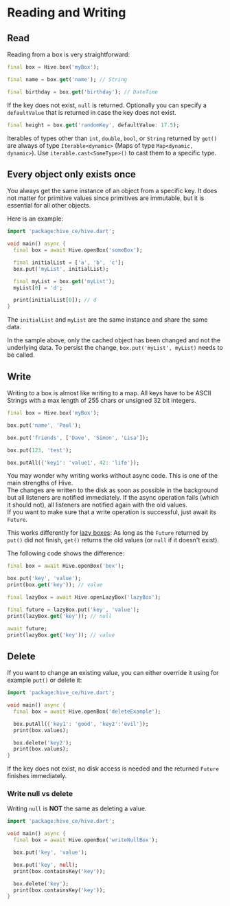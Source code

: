 # Reading and Writing

## Read

Reading from a box is very straightforward:

```dart
final box = Hive.box('myBox');

final name = box.get('name'); // String

final birthday = box.get('birthday'); // DateTime
```

If the key does not exist, `null` is returned. Optionally you can specify a `defaultValue` that is returned in case the key does not exist.

```dart
final height = box.get('randomKey', defaultValue: 17.5);
```

Iterables of types other than `int`, `double`, `bool`, or `String` returned by `get()` are always of type `Iterable<dynamic>` \(Maps of type `Map<dynamic, dynamic>`\). Use `iterable.cast<SomeType>()` to cast them to a specific type.

## Every object only exists once

You always get the same instance of an object from a specific key. It does not matter for primitive values since primitives are immutable, but it is essential for all other objects.

Here is an example:

```dart
import 'package:hive_ce/hive.dart';

void main() async {
  final box = await Hive.openBox('someBox');

  final initialList = ['a', 'b', 'c'];
  box.put('myList', initialList);

  final myList = box.get('myList');
  myList[0] = 'd';

  print(initialList[0]); // d
}
```

The `initialList` and `myList` are the same instance and share the same data.

In the sample above, only the cached object has been changed and not the underlying data. To persist the change, `box.put('myList', myList)` needs to be called.

## Write

Writing to a box is almost like writing to a map. All keys have to be ASCII Strings with a max length of 255 chars or unsigned 32 bit integers.

```dart
final box = Hive.box('myBox');

box.put('name', 'Paul');

box.put('friends', ['Dave', 'Simon', 'Lisa']);

box.put(123, 'test');

box.putAll({'key1': 'value1', 42: 'life'});
```

You may wonder why writing works without async code. This is one of the main strengths of Hive.  
The changes are written to the disk as soon as possible in the background but all listeners are notified immediately. If the async operation fails \(which it should not\), all listeners are notified again with the old values.  
If you want to make sure that a write operation is successful, just await its `Future`.

This works differently for [lazy boxes](/advanced/lazy_box.md): As long as the `Future` returned by `put()` did not finish, `get()` returns the old values \(or `null` if it doesn't exist\).

The following code shows the difference:

```dart
final box = await Hive.openBox('box');

box.put('key', 'value');
print(box.get('key')); // value

final lazyBox = await Hive.openLazyBox('lazyBox');

final future = lazyBox.put('key', 'value');
print(lazyBox.get('key')); // null

await future;
print(lazyBox.get('key')); // value
```

## Delete

If you want to change an existing value, you can either override it using for example `put()` or delete it:

```dart
import 'package:hive_ce/hive.dart';

void main() async {
  final box = await Hive.openBox('deleteExample');

  box.putAll({'key1': 'good', 'key2':'evil'});
  print(box.values);

  box.delete('key2');
  print(box.values);
}
```

If the key does not exist, no disk access is needed and the returned `Future` finishes immediately.

### Write null vs delete

Writing `null` is **NOT** the same as deleting a value.

```dart
import 'package:hive_ce/hive.dart';

void main() async {
  final box = await Hive.openBox('writeNullBox');

  box.put('key', 'value');

  box.put('key', null);
  print(box.containsKey('key'));

  box.delete('key');
  print(box.containsKey('key'));
}
```
